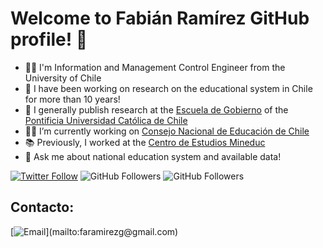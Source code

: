 # Welcome to Fabián Ramírez GitHub profile! 👋

- :man_technologist: I'm Information and Management Control Engineer from the University of Chile
- :school: I have been working on research on the educational system in Chile for more than 10 years!
- :page_with_curl: I generally publish research at the [Escuela de Gobierno](https://gobierno.uc.cl/) of the [Pontificia Universidad Católica de Chile](https://www.uc.cl/)
- :man_office_worker: I’m currently working on [Consejo Nacional de Educación de Chile](https://cned.cl/)
- :books: Previously, I worked at the [Centro de Estudios Mineduc](https://centroestudios.mineduc.cl/)
- 💬 Ask me about national education system and available data!

[![Twitter Follow](https://img.shields.io/twitter/follow/faramirezg?style=social)](https://twitter.com/faramirezg)
![GitHub Followers](https://img.shields.io/github/followers/faramirezg?style=social)
![GitHub Followers](https://img.shields.io/github/stars/faramirezg?style=social)

## Contacto:

[![Email](https://img.shields.io/badge/faramirezg@gmail.com-email_personal_(respuesta_lenta)-D14836?style=for-the-badge&logo=gmail&logoColor=white&labelColor=101010)](mailto:faramirezg@gmail.com)


<!--
**faramirezg/faramirezg** is a ✨ _special_ ✨ repository because its `README.md` (this file) appears on your GitHub profile.

Here are some ideas to get you started:

- 🔭 I’m currently working on ...
- 🌱 I’m currently learning ...
- 👯 I’m looking to collaborate on ...
- 🤔 I’m looking for help with ...
- 💬 Ask me about ...
- 📫 How to reach me: ...
- 😄 Pronouns: ...
- ⚡ Fun fact: ...
-->
